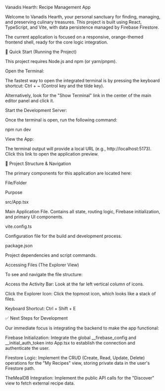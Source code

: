 Vanadis Hearth: Recipe Management App

Welcome to Vanadis Hearth, your personal sanctuary for finding, managing, and preserving culinary treasures. This project is built using React, TypeScript, and Vite, with data persistence managed by Firebase Firestore.

The current application is focused on a responsive, orange-themed frontend shell, ready for the core logic integration.

🚀 Quick Start (Running the Project)

This project requires Node.js and npm (or yarn/pnpm).

Open the Terminal:

The fastest way to open the integrated terminal is by pressing the keyboard shortcut: Ctrl + ~ (Control key and the tilde key).

Alternatively, look for the "Show Terminal" link in the center of the main editor panel and click it.

Start the Development Server:

Once the terminal is open, run the following command:

npm run dev


View the App:

The terminal output will provide a local URL (e.g., http://localhost:5173). Click this link to open the application preview.

📂 Project Structure & Navigation

The primary components for this application are located here:

File/Folder

Purpose

src/App.tsx

Main Application File. Contains all state, routing logic, Firebase initialization, and primary UI components.

vite.config.ts

Configuration file for the build and development process.

package.json

Project dependencies and script commands.

Accessing Files (The Explorer View)

To see and navigate the file structure:

Access the Activity Bar: Look at the far left vertical column of icons.

Click the Explorer Icon: Click the topmost icon, which looks like a stack of files.

Keyboard Shortcut: Ctrl + Shift + E

✅ Next Steps for Development

Our immediate focus is integrating the backend to make the app functional:

Firebase Initialization: Integrate the global __firebase_config and __initial_auth_token into App.tsx to establish the connection and authenticate the user.

Firestore Logic: Implement the CRUD (Create, Read, Update, Delete) operations for the "My Recipes" view, storing private data in the user's Firestore path.

TheMealDB Integration: Implement the public API calls for the "Discover" view to fetch external recipe data.
